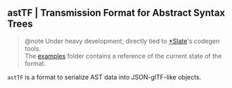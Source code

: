 ## astTF | Transmission Format for Abstract Syntax Trees
> @note Under heavy development, directly tied to [*Slate](https://github.com/heysokam/slate/tree/master/src/slate/gen)'s codegen tools.  
> The [examples](./examples) folder contains a reference of the current state of the format.

`astTF` is a format to serialize AST data into JSON-glTF-like objects.  

